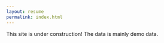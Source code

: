 ```yaml
---
layout: resume
permalink: index.html
---
```


This site is under construction! The data is mainly demo data. 